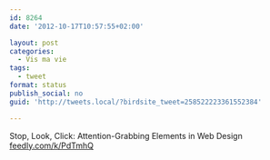 ```yaml
---
id: 8264
date: '2012-10-17T10:57:55+02:00'

layout: post
categories:
  - Vis ma vie
tags:
  - tweet
format: status
publish_social: no
guid: 'http://tweets.local/?birdsite_tweet=258522223361552384'

---
```


Stop, Look, Click: Attention-Grabbing Elements in Web Design [feedly.com/k/PdTmhQ](http://feedly.com/k/PdTmhQ)